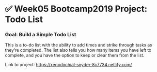 # ✅ Week05 Bootcamp2019 Project: Todo List

### Goal: Build a Simple Todo List

This is a to-do list with the ability to add times and strike through tasks as they're completed.  The list also tells you how many items you have left to complete, and you have the option to keep or clear them from the list.

Link to project: https://xenodochial-snyder-8c7734.netlify.com/


